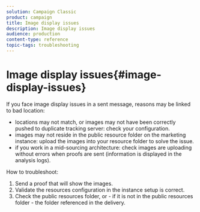```yaml
---
solution: Campaign Classic
product: campaign
title: Image display issues
description: Image display issues
audience: production
content-type: reference
topic-tags: troubleshooting
---
```


# Image display issues{#image-display-issues}

If you face image display issues in a sent message, reasons may be linked to bad location:

* locations may not match, or images may not have been correctly pushed to duplicate tracking server: check your configuration.
* images may not reside in the public resource folder on the marketing instance: upload the images into your resource folder to solve the issue.
* if you work in a mid-sourcing architecture: check images are uploading without errors when proofs are sent (information is displayed in the analysis logs).

How to troubleshoot:

1. Send a proof that will show the images.
1. Validate the resources configuration in the instance setup is correct. 
1. Check the public resources folder, or - if it is not in the public resources folder - the folder referenced in the delivery.

